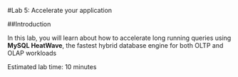 #Lab 5: Accelerate your application

##Introduction

In this lab, you will learn about how to accelerate long running queries using **MySQL HeatWave**, the fastest hybrid database engine for both OLTP and OLAP workloads

Estimated lab time: 10 minutes


